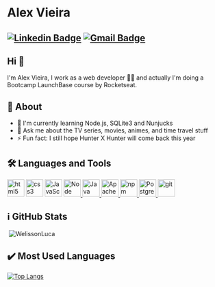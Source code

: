 # Alex Vieira
[![Linkedin Badge](https://img.shields.io/badge/-alexvieira-blue?style=flat-square&logo=Linkedin&logoColor=white&link=https://www.linkedin.com/in/alex-vieira-081888109/)](https://www.linkedin.com/in/alex-vieira-081888109/)
[![Gmail Badge](https://img.shields.io/badge/-alexvieiracb20@gmail.com-c14438?style=flat-square&logo=Gmail&logoColor=white&link=mailto:sakshamtaneja7861@gmail.com)](mailto:alexvieiracb20@gmail.com)
---

## Hi 👋          
I'm Alex Vieira, I work as a web developer 👨‍💻 and actually I'm doing a Bootcamp LaunchBase course by Rocketseat.

## 🧐 About
- 🔭 I'm currently learning Node.js, SQLite3 and Nunjucks
- 💬 Ask me about the TV series, movies, animes, and time travel stuff
- ⚡ Fun fact: I still hope Hunter X Hunter will come back this year

## 🛠️ Languages and Tools
<p align="left"> 
<a href="https://www.w3.org/html/" target="_blank"> <img src="https://devicon.dev/devicon.git/icons/html5/html5-original.svg" alt="html5" width="40" height="40"/></a> 
<a href="https://www.w3schools.com/css/" target="_blank"> <img src="https://devicon.dev/devicon.git/icons/css3/css3-original.svg" alt="css3" width="40" height="40"/></a> 
<a href="https://www.javascript.com/" target="_blank"> <img src="https://devicon.dev/devicon.git/icons/javascript/javascript-original.svg" alt="JavaScript" width="40" height="40"/></a>
<a href="https://nodejs.org/en//" target="_blank"> <img src="https://devicon.dev/devicon.git/icons/nodejs/nodejs-original.svg" alt="Node" width="40" height="40"/> </a>
<a href="https://https://www.java.com/en/" target="_blank"> <img src="https://devicon.dev/devicon.git/icons/java/java-original.svg" alt="Java" width="40" height="40"/> </a>
<a href="https://www.apache.org/" target="_blank"> <img src="https://devicon.dev/devicon.git/icons/apache/apache-original.svg" alt="Apache" width="40" height="40"/> </a>
<a href="https://www.npmjs.com/" target="_blank"> <img src="https://devicon.dev/devicon.git/icons/npm/npm-original-wordmark.svg" alt="npm" width="40" height="40"/> </a>
<a href="https://www.postgresql.org/" target="_blank"> <img src="https://devicon.dev/devicon.git/icons/postgresql/postgresql-original.svg" alt="Postgre" width="40" height="40"/> </a> 
<a href="https://git-scm.com/" target="_blank"> <img src="https://www.vectorlogo.zone/logos/git-scm/git-scm-icon.svg" alt="git" width="40" height="40"/> </a>  
</p>
    
## :information_source: GitHub Stats    
<p>&nbsp;<img align="justify" src="https://github-readme-stats.vercel.app/api?username=alexvieirasj&show_icons=true&locale=en&=true&theme=dark" alt="WelissonLuca" /></p>

## :heavy_check_mark: Most Used Languages
[![Top Langs](https://github-readme-stats.vercel.app/api/top-langs/?username=alexvieirasj&layout=compact&how_icons=true&theme=dark)](https://github.com/alexvieirasj/github-readme-stats)
